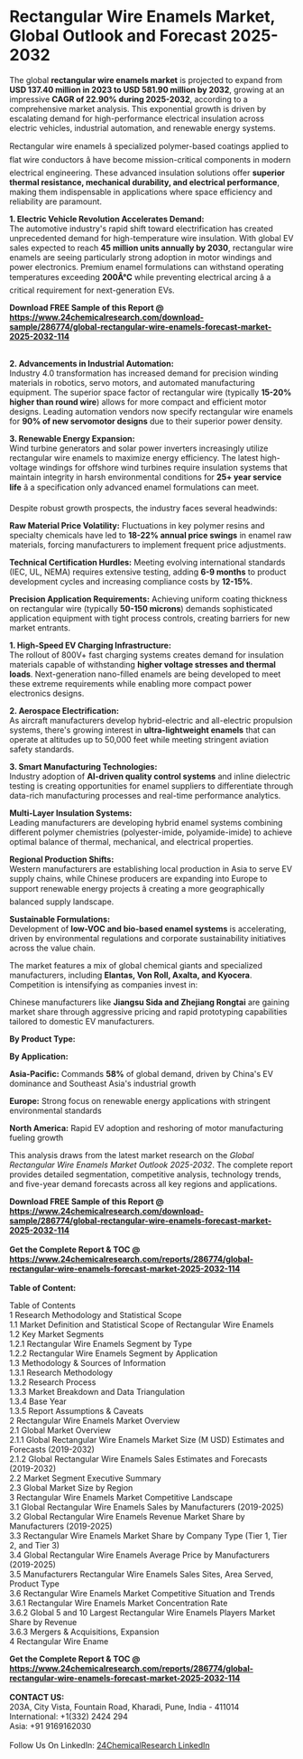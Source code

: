 <h1>Rectangular Wire Enamels Market, Global Outlook and Forecast 2025-2032</h1><p>The global <strong>rectangular wire enamels market</strong> is projected to expand from <strong>USD 137.40 million in 2023 to USD 581.90 million by 2032</strong>, growing at an impressive <strong>CAGR of 22.90% during 2025-2032</strong>, according to a comprehensive market analysis. This exponential growth is driven by escalating demand for high-performance electrical insulation across electric vehicles, industrial automation, and renewable energy systems.</p><p>Rectangular wire enamels â specialized polymer-based coatings applied to flat wire conductors â have become mission-critical components in modern electrical engineering. These advanced insulation solutions offer <strong>superior thermal resistance, mechanical durability, and electrical performance</strong>, making them indispensable in applications where space efficiency and reliability are paramount.</p><p><strong>1. Electric Vehicle Revolution Accelerates Demand:</strong><br>
The automotive industry's rapid shift toward electrification has created unprecedented demand for high-temperature wire insulation. With global EV sales expected to reach <strong>45 million units annually by 2030</strong>, rectangular wire enamels are seeing particularly strong adoption in motor windings and power electronics. Premium enamel formulations can withstand operating temperatures exceeding <strong>200Â°C</strong> while preventing electrical arcing â a critical requirement for next-generation EVs.</p><div><b>Download FREE Sample of this Report @ 
            <a href="https://www.24chemicalresearch.com/download-sample/286774/global-rectangular-wire-enamels-forecast-market-2025-2032-114">
            https://www.24chemicalresearch.com/download-sample/286774/global-rectangular-wire-enamels-forecast-market-2025-2032-114</a></b></div><br><p><strong>2. Advancements in Industrial Automation:</strong><br>
Industry 4.0 transformation has increased demand for precision winding materials in robotics, servo motors, and automated manufacturing equipment. The superior space factor of rectangular wire (typically <strong>15-20% higher than round wire</strong>) allows for more compact and efficient motor designs. Leading automation vendors now specify rectangular wire enamels for <strong>90% of new servomotor designs</strong> due to their superior power density.</p><p><strong>3. Renewable Energy Expansion:</strong><br>
Wind turbine generators and solar power inverters increasingly utilize rectangular wire enamels to maximize energy efficiency. The latest high-voltage windings for offshore wind turbines require insulation systems that maintain integrity in harsh environmental conditions for <strong>25+ year service life</strong> â a specification only advanced enamel formulations can meet.</p><p>Despite robust growth prospects, the industry faces several headwinds:</p><p><strong>Raw Material Price Volatility:</strong> Fluctuations in key polymer resins and specialty chemicals have led to <strong>18-22% annual price swings</strong> in enamel raw materials, forcing manufacturers to implement frequent price adjustments.</p><p><strong>Technical Certification Hurdles:</strong> Meeting evolving international standards (IEC, UL, NEMA) requires extensive testing, adding <strong>6-9 months</strong> to product development cycles and increasing compliance costs by <strong>12-15%</strong>.</p><p><strong>Precision Application Requirements:</strong> Achieving uniform coating thickness on rectangular wire (typically <strong>50-150 microns</strong>) demands sophisticated application equipment with tight process controls, creating barriers for new market entrants.</p><p><strong>1. High-Speed EV Charging Infrastructure:</strong><br>
The rollout of 800V+ fast charging systems creates demand for insulation materials capable of withstanding <strong>higher voltage stresses and thermal loads</strong>. Next-generation nano-filled enamels are being developed to meet these extreme requirements while enabling more compact power electronics designs.</p><p><strong>2. Aerospace Electrification:</strong><br>
As aircraft manufacturers develop hybrid-electric and all-electric propulsion systems, there's growing interest in <strong>ultra-lightweight enamels</strong> that can operate at altitudes up to 50,000 feet while meeting stringent aviation safety standards.</p><p><strong>3. Smart Manufacturing Technologies:</strong><br>
Industry adoption of <strong>AI-driven quality control systems</strong> and inline dielectric testing is creating opportunities for enamel suppliers to differentiate through data-rich manufacturing processes and real-time performance analytics.</p><p><strong>Multi-Layer Insulation Systems:</strong><br>
	Leading manufacturers are developing hybrid enamel systems combining different polymer chemistries (polyester-imide, polyamide-imide) to achieve optimal balance of thermal, mechanical, and electrical properties.</p><p><strong>Regional Production Shifts:</strong><br>
	Western manufacturers are establishing local production in Asia to serve EV supply chains, while Chinese producers are expanding into Europe to support renewable energy projects â creating a more geographically balanced supply landscape.</p><p><strong>Sustainable Formulations:</strong><br>
	Development of <strong>low-VOC and bio-based enamel systems</strong> is accelerating, driven by environmental regulations and corporate sustainability initiatives across the value chain.</p><p>The market features a mix of global chemical giants and specialized manufacturers, including <strong>Elantas, Von Roll, Axalta, and Kyocera</strong>. Competition is intensifying as companies invest in:</p><p>Chinese manufacturers like <strong>Jiangsu Sida and Zhejiang Rongtai</strong> are gaining market share through aggressive pricing and rapid prototyping capabilities tailored to domestic EV manufacturers.</p><p><strong>By Product Type:</strong></p><p><strong>By Application:</strong></p><p><strong>Asia-Pacific:</strong> Commands <strong>58%</strong> of global demand, driven by China's EV dominance and Southeast Asia's industrial growth</p><p><strong>Europe:</strong> Strong focus on renewable energy applications with stringent environmental standards</p><p><strong>North America:</strong> Rapid EV adoption and reshoring of motor manufacturing fueling growth</p><p>This analysis draws from the latest market research on the <em>Global Rectangular Wire Enamels Market Outlook 2025-2032</em>. The complete report provides detailed segmentation, competitive analysis, technology trends, and five-year demand forecasts across all key regions and applications.</p><div><b>Download FREE Sample of this Report @ 
            <a href="https://www.24chemicalresearch.com/download-sample/286774/global-rectangular-wire-enamels-forecast-market-2025-2032-114">
            https://www.24chemicalresearch.com/download-sample/286774/global-rectangular-wire-enamels-forecast-market-2025-2032-114</a></b></div><br><div><b>Get the Complete Report & TOC @ 
            <a href="https://www.24chemicalresearch.com/reports/286774/global-rectangular-wire-enamels-forecast-market-2025-2032-114">
            https://www.24chemicalresearch.com/reports/286774/global-rectangular-wire-enamels-forecast-market-2025-2032-114</a></b></div><br>
            <b>Table of Content:</b><p>Table of Contents<br />
1 Research Methodology and Statistical Scope<br />
1.1 Market Definition and Statistical Scope of Rectangular Wire Enamels<br />
1.2 Key Market Segments<br />
1.2.1 Rectangular Wire Enamels Segment by Type<br />
1.2.2 Rectangular Wire Enamels Segment by Application<br />
1.3 Methodology & Sources of Information<br />
1.3.1 Research Methodology<br />
1.3.2 Research Process<br />
1.3.3 Market Breakdown and Data Triangulation<br />
1.3.4 Base Year<br />
1.3.5 Report Assumptions & Caveats<br />
2 Rectangular Wire Enamels Market Overview<br />
2.1 Global Market Overview<br />
2.1.1 Global Rectangular Wire Enamels Market Size (M USD) Estimates and Forecasts (2019-2032)<br />
2.1.2 Global Rectangular Wire Enamels Sales Estimates and Forecasts (2019-2032)<br />
2.2 Market Segment Executive Summary<br />
2.3 Global Market Size by Region<br />
3 Rectangular Wire Enamels Market Competitive Landscape<br />
3.1 Global Rectangular Wire Enamels Sales by Manufacturers (2019-2025)<br />
3.2 Global Rectangular Wire Enamels Revenue Market Share by Manufacturers (2019-2025)<br />
3.3 Rectangular Wire Enamels Market Share by Company Type (Tier 1, Tier 2, and Tier 3)<br />
3.4 Global Rectangular Wire Enamels Average Price by Manufacturers (2019-2025)<br />
3.5 Manufacturers Rectangular Wire Enamels Sales Sites, Area Served, Product Type<br />
3.6 Rectangular Wire Enamels Market Competitive Situation and Trends<br />
3.6.1 Rectangular Wire Enamels Market Concentration Rate<br />
3.6.2 Global 5 and 10 Largest Rectangular Wire Enamels Players Market Share by Revenue<br />
3.6.3 Mergers & Acquisitions, Expansion<br />
4 Rectangular Wire Ename</p><div><b>Get the Complete Report & TOC @ 
            <a href="https://www.24chemicalresearch.com/reports/286774/global-rectangular-wire-enamels-forecast-market-2025-2032-114">
            https://www.24chemicalresearch.com/reports/286774/global-rectangular-wire-enamels-forecast-market-2025-2032-114</a></b></div><br><b>CONTACT US:</b><br>
            203A, City Vista, Fountain Road, Kharadi, Pune, India - 411014<br>
            International: +1(332) 2424 294<br>
            Asia: +91 9169162030 <br><br>
            Follow Us On LinkedIn: <a href="https://www.linkedin.com/company/24chemicalresearch/">24ChemicalResearch LinkedIn</a>
